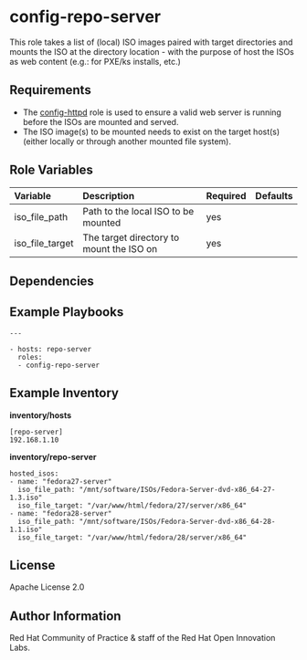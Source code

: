 config-repo-server
==================

This role takes a list of (local) ISO images paired with target directories and mounts the ISO at the directory location - with the purpose of host the ISOs as web content (e.g.: for PXE/ks installs, etc.)


Requirements
------------

- The [config-httpd](../config-httpd) role is used to ensure a valid web server is running before the ISOs are mounted and served.
- The ISO image(s) to be mounted needs to exist on the target host(s) (either locally or through another mounted file system).

Role Variables
--------------

| Variable | Description | Required | Defaults |
|:---------|:------------|:---------|:---------|
|iso_file_path| Path to the local ISO to be mounted | yes | |
|iso_file_target| The target directory to mount the ISO on | yes | |


Dependencies
------------



Example Playbooks
----------------

```
---

- hosts: repo-server
  roles:
  - config-repo-server
```

Example Inventory
----------------

**inventory/hosts**
```
[repo-server]
192.168.1.10
```

**inventory/repo-server**
```
hosted_isos:
- name: "fedora27-server"
  iso_file_path: "/mnt/software/ISOs/Fedora-Server-dvd-x86_64-27-1.3.iso"
  iso_file_target: "/var/www/html/fedora/27/server/x86_64"
- name: "fedora28-server"
  iso_file_path: "/mnt/software/ISOs/Fedora-Server-dvd-x86_64-28-1.1.iso"
  iso_file_target: "/var/www/html/fedora/28/server/x86_64"
```


License
-------

Apache License 2.0


Author Information
------------------

Red Hat Community of Practice & staff of the Red Hat Open Innovation Labs.
